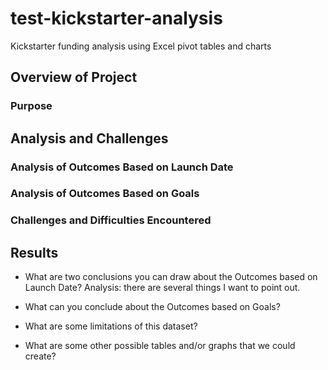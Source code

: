 # test-kickstarter-analysis
Kickstarter funding analysis using Excel pivot tables and charts

## Overview of Project

### Purpose

## Analysis and Challenges

### Analysis of Outcomes Based on Launch Date

### Analysis of Outcomes Based on Goals

### Challenges and Difficulties Encountered

## Results

- What are two conclusions you can draw about the Outcomes based on Launch Date?
  Analysis: there are several things I want to point out.

- What can you conclude about the Outcomes based on Goals?

- What are some limitations of this dataset?

- What are some other possible tables and/or graphs that we could create?
